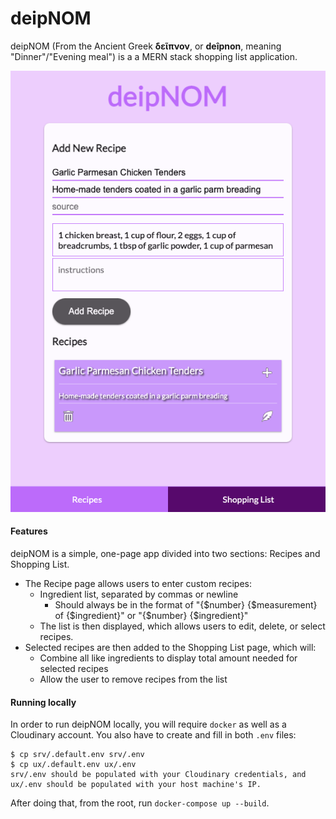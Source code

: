 # deipNOM
deipNOM (From the Ancient Greek **δεῖπνον**, or **deîpnon**, meaning "Dinner"/"Evening meal") is a a MERN stack shopping list application.

<div align="center">

![Sample image of deipNOM](https://raw.githubusercontent.com/BriarVesper/deipNOM/main/public/Sample.png)
</div>

#### Features
deipNOM is a simple, one-page app divided into two sections: Recipes and Shopping List.
- The Recipe page allows users to enter custom recipes:
    - Ingredient list, separated by commas or newline
        - Should always be in the format of "{\$number} {\$measurement} of {\$ingredient}" or "{\$number} {\$ingredient}"
    - The list is then displayed, which allows users to edit, delete, or select recipes.
- Selected recipes are then added to the Shopping List page, which will:
    - Combine all like ingredients to display total amount needed for selected recipes
    - Allow the user to remove recipes from the list

#### Running locally
In order to run deipNOM locally, you will require `docker` as well as a Cloudinary account. You also have to create and fill in both `.env` files:

```
$ cp srv/.default.env srv/.env
$ cp ux/.default.env ux/.env
srv/.env should be populated with your Cloudinary credentials, and ux/.env should be populated with your host machine's IP.
```

After doing that, from the root, run `docker-compose up --build`.